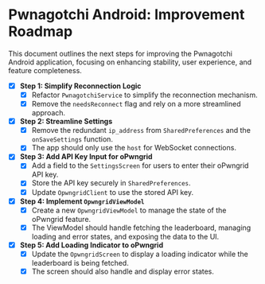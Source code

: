 # Pwnagotchi Android: Improvement Roadmap

This document outlines the next steps for improving the Pwnagotchi Android application, focusing on enhancing stability, user experience, and feature completeness.

- [x] **Step 1: Simplify Reconnection Logic**
    - [x] Refactor `PwnagotchiService` to simplify the reconnection mechanism.
    - [x] Remove the `needsReconnect` flag and rely on a more streamlined approach.

- [x] **Step 2: Streamline Settings**
    - [x] Remove the redundant `ip_address` from `SharedPreferences` and the `onSaveSettings` function.
    - [x] The app should only use the `host` for WebSocket connections.

- [x] **Step 3: Add API Key Input for oPwngrid**
    - [x] Add a field to the `SettingsScreen` for users to enter their oPwngrid API key.
    - [x] Store the API key securely in `SharedPreferences`.
    - [x] Update `OpwngridClient` to use the stored API key.

- [x] **Step 4: Implement `OpwngridViewModel`**
    - [x] Create a new `OpwngridViewModel` to manage the state of the oPwngrid feature.
    - [x] The ViewModel should handle fetching the leaderboard, managing loading and error states, and exposing the data to the UI.

- [x] **Step 5: Add Loading Indicator to oPwngrid**
    - [x] Update the `OpwngridScreen` to display a loading indicator while the leaderboard is being fetched.
    - [x] The screen should also handle and display error states.
